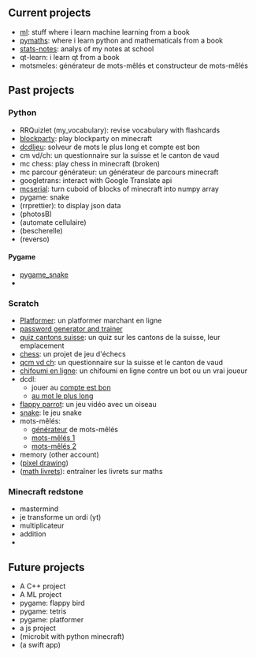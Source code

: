 ## Current projects

* [ml](https://github.com/RadoTheProgrammer/ml): stuff where i learn machine learning from a book
* [pymaths](https://github.com/RadoTheProgrammer/pymaths): where i learn python and mathematicals from a book
* [stats-notes](https://github.com/RadoTheProgrammer/stats-notes): analys of my notes at school
* qt-learn: i learn qt from a book
* motsmeles: générateur de mots-mêlés et constructeur de mots-mêlés

## Past projects

### Python

* RRQuizlet (my_vocabulary): revise vocabulary with flashcards
* [blockparty](https://github.com/RadoTheProgrammer/blockparty): play blockparty on minecraft
* [dcdljeu](https://github.com/RadoTheProgrammer/dcdljeu): solveur de mots le plus long et compte est bon
* cm vd/ch: un questionnaire sur la suisse et le canton de vaud
* mc chess: play chess in minecraft (broken)
* mc parcour générateur: un générateur de parcours minecraft
* googletrans: interact with Google Translate api
* [mcserial](https://github.com/RadoTheProgrammer/mcserial): turn cuboid of blocks of minecraft into numpy array
* pygame: snake
* (rrprettier): to display json data
* (photosB)
* (automate cellulaire)
* (bescherelle)
* (reverso)

#### Pygame

* [pygame_snake](https://github.com/RadoTheProgrammer/pygame_snake)
* 

### Scratch

* [Platformer](https://scratch.mit.edu/projects/406263686/): un platformer marchant en ligne
* [password generator and trainer](https://scratch.mit.edu/projects/883740304/)
* [quiz cantons suisse](https://scratch.mit.edu/studios/28908446): un quiz sur les cantons de la suisse, leur emplacement
* [chess](https://scratch.mit.edu/projects/383801200/): un projet de jeu d'échecs
* [qcm vd ch](https://scratch.mit.edu/projects/405656022/): un questionnaire sur la suisse et le canton de vaud
* [chifoumi en ligne](https://scratch.mit.edu/projects/549905681/): un chifoumi en ligne contre un bot ou un vrai joueur
* dcdl:
  * jouer au [compte est bon](https://scratch.mit.edu/projects/529613029/)
  * [au mot le plus long](https://scratch.mit.edu/projects/537035213/)
* [flappy parrot](https://scratch.mit.edu/projects/401732469/): un jeu vidéo avec un oiseau
* [snake](https://scratch.mit.edu/projects/404768688/): le jeu snake
* mots-mêlés:
  * [générateur](https://scratch.mit.edu/projects/415092068) de mots-mêlés
  * [mots-mêlés 1](https://scratch.mit.edu/projects/413663830)
  * [mots-mêlés 2](https://cdn2.scratch.mit.edu/get_image/project/513486094_480x360.png)
* memory (other account)
* ([pixel drawing](https://scratch.mit.edu/projects/316797458/))
* ([math livrets](https://scratch.mit.edu/projects/328774701/)): entraîner les livrets sur maths

### Minecraft redstone

* mastermind
* je transforme un ordi (yt)
* multiplicateur
* addition
* 

## Future projects

* A C++ project
* A ML project
* pygame: flappy bird
* pygame: tetris
* pygame: platformer
* a js project
* (microbit with python minecraft)
* (a swift app)
